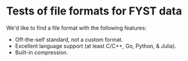 # Tests of file formats for FYST data

We'd like to find a file format with the following features:

* Off-the-self standard, not a custom format.
* Excellent language support (at least C/C++, Go, Python, & Julia).
* Built-in compression.

